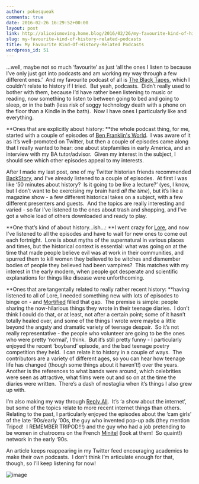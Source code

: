 ```yaml
---
author: pokesqueak
comments: true
date: 2016-02-26 16:29:52+00:00
layout: post
link: http://aliceismoving.home.blog/2016/02/26/my-favourite-kind-of-history-related-podcasts/
slug: my-favourite-kind-of-history-related-podcasts
title: My Favourite Kind-Of-History-Related Podcasts
wordpress_id: 51
---
```


…well, maybe not so much ‘favourite’ as just ‘all the ones I listen to because I’ve only just got into podcasts and am working my way through a few different ones.’  And my favourite podcast of all is [The Black Tapes](http://www.theblacktapespodcast.com), which I couldn't relate to history if I tried.  But yeah, podcasts.  Didn’t really used to bother with them, because I’d have rather been listening to music or reading, now something to listen to between going to bed and going to sleep, or in the bath (less risk of soggy technology death with a phone on the floor than a Kindle in the bath).  Now I have ones I particularly like and everything.

**Ones that are explicitly about history: **the whole podcast thing, for me, started with a couple of episodes of [Ben Franklin's World](http://www.benfranklinsworld.com).  I was aware of it as it’s well-promoted on Twitter, but then a couple of episodes came along that I really wanted to hear: one about stepfamilies in early America, and an interview with my BA tutor/advisor.  Given my interest in the subject, I should see which other episodes appeal to my interests.

After I made my last post, one of my Twitter historian friends recommended [BackStory](http://www.backstoryradio.org), and I've already listened to a couple of episodes.  At first I was like ‘50 minutes about history?  Is it going to be like a lecture?’ (yes, I know, but I don’t want to be exercising my brain hard _all the time_), but it’s like a magazine show - a few different historical takes on a subject, with a few different presenters and guests.  And the topics are really interesting and varied - so far I’ve listened to the ones about trash and shopping, and I’ve got a whole load of others downloaded and ready to play.

**One that’s kind of about history…ish…: **I went crazy for [Lore](http://lorepodcast.com), and now I've listened to all the episodes and have to wait for new ones to come out each fortnight.  Lore is about myths of the supernatural in various places and times, but the historical context is essential: what was going on at the time that made people believe evil was at work in their communities, and spurred them to kill women they believed to be witches and dismember bodies of people they believed had been vampires?  This matches with my interest in the early modern, when people got desperate and scientific explanations for things like disease were unforthcoming.

**Ones that are tangentally related to really rather recent history: **having listened to all of Lore, I needed something new with lots of episodes to binge on - and [Mortified](http://www.getmortified.com) filled that gap.  The premise is simple: people sharing the now-hilarious things they wrote in their teenage diaries.  I don’t think I could do that, or at least, not after a certain point; some of it hasn’t totally healed over, and some of the things I wrote were maybe a little beyond the angsty and dramatic variety of teenage despair.  So it’s not really representative - the people who volunteer are going to be the ones who were pretty ‘normal’, I think.  But it’s still pretty funny - I particularly enjoyed the recent ‘boyband’ episode, and the bad teenage poetry competition they held.  I can relate it to history in a couple of ways.  The contributors are a variety of different ages, so you can hear how teenage life has changed (though some things about it haven’t!) over the years.  Another is the references to what bands were around, which celebrities were seen as attractive, what films were out and so on at the time the diaries were written.  There’s a dash of nostaglia when it’s things I also grew up with.

I’m also making my way through [Reply All](https://gimletmedia.com/show/reply-all/).   It’s ‘a show about the internet’, but some of the topics relate to more recent internet things than others.  Relating to the past, I particularly enjoyed the episodes about the ‘cam girls’ of the late ‘90s/early ‘00s, the guy who invented pop-up ads (they mention Tripod!  I REMEMBER TRIPOD!!!) and the guy who had a job pretending to be women in chatrooms on the French [Minitel](https://www.google.co.uk/search?q=minitel&source=lnms&tbm=isch&sa=X&ved=0ahUKEwjyvL2w65XLAhVI6xQKHaf2CewQ_AUIBygB&biw=1366&bih=633) (look at them!  So quaint!) network in the early ‘90s.

An article keeps reappearing in my Twitter feed encouraging academics to make their own podcasts.  I don’t think I’m articulate enough for that, though, so I’ll keep listening for now!

![image](https://66.media.tumblr.com/bdfa37a06a11e2d902c6cbad529452cd/tumblr_inline_o35xo9Z1OV1s70b7a_540.jpg)
